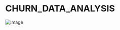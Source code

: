 #         CHURN_DATA_ANALYSIS

![image](https://github.com/user-attachments/assets/ac2ed60a-782a-4104-b56a-87a3dcf32201)

